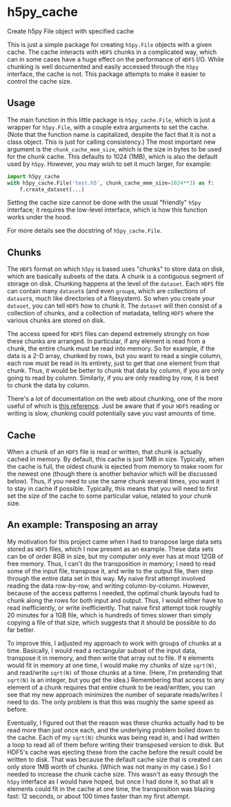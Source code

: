 # h5py_cache
Create h5py File object with specified cache

This is just a simple package for creating `h5py.File` objects with a given cache.  The cache interacts with `HDF5`
chunks in a complicated way, which can in some cases have a huge effect on the performance of `HDF5` I/O.  While
chunking is well documented and easily accessed through the `h5py` interface, the cache is not.  This package attempts
to make it easier to control the cache size.


## Usage

The main function in this little package is `h5py_cache.File`, which is just a wrapper for `h5py.File`, with a couple
extra arguments to set the cache.  (Note that the function name is capitalized, despite the fact that it is not a class
object.  This is just for calling consistency.)  The most important new argument is the `chunk_cache_mem_size`, which
is the size in bytes to be used for the chunk cache.  This defaults to 1024 (1MB), which is also the default used by
`h5py`.  However, you may wish to set it much larger, for example:

```python
import h5py_cache
with h5py_cache.File('test.h5', chunk_cache_mem_size=1024**3) as f:
    f.create_dataset(...)
```

Setting the cache size cannot be done with the usual "friendly" `h5py` interface; it requires the low-level interface,
which is how this function works under the hood.

For more details see the docstring of `h5py_cache.File`.


## Chunks

The `HDF5` format on which `h5py` is based uses "chunks" to store data on disk, which are basically subsets of the data.
A chunk is a contiguous segment of storage on disk.  Chunking happens at the level of the `dataset`.  Each `HDF5` file
can contain many `dataset`s (and even `group`s, which are collections of `dataset`s, much like directories of a
filesystem).  So when you create your `dataset`, you can tell `HDF5` how to chunk it.  The `dataset` will then consist
of a collection of chunks, and a collection of metadata, telling `HDF5` where the various chunks are stored on disk.

The access speed for `HDF5` files can depend extremely strongly on how these chunks are arranged.  In particular, if any
element is read from a chunk, the entire chunk must be read into memory.  So for example, if the data is a 2-D array,
chunked by rows, but you want to read a single column, each row must be read in its entirety, just to get that one
element from that chunk.  Thus, it would be better to chunk that data by column, if you are only going to read by
column.  Similarly, if you are only reading by row, it is best to chunk the data by column.

There's a lot of documentation on the web about chunking, one of the more useful of which is
[this reference](https://www.hdfgroup.org/HDF5/doc/Advanced/Chunking/).  Just be aware that if your `HDF5` reading or
writing is slow, chunking could potentially save you vast amounts of time.


## Cache

When a chunk of an `HDF5` file is read or written, that chunk is actually cached in memory.  By default, this cache is
just 1MB in size.  Typically, when the cache is full, the oldest chunk is ejected from memory to make room for the
newest one (though there is another behavior which will be discussed below).  Thus, if you need to use the same chunk
several times, you want it to stay in cache if possible.  Typically, this means that you will need to first set the
size of the cache to some particular value, related to your chunk size.


## An example: Transposing an array

My motivation for this project came when I had to transpose large data sets stored as `HDF5` files, which I now present
as an example.  These data sets can be of order 8GB in size, but my computer only ever has at most 12GB of free memory.
Thus, I can't do the transposition in memory; I need to read some of the input file, transpose it, and write to the
output file, then step through the entire data set in this way.  My naive first attempt involved reading the data
row-by-row, and writing column-by-column.  However, because of the access patterns I needed, the optimal chunk layouts
had to chunk along the rows for both input and output.  Thus, I would either have to read inefficiently, or write
inefficiently.  That naive first attempt took roughly 20 minutes for a 1GB file, which is hundreds of times slower than
simply copying a file of that size, which suggests that it should be possible to do far better.

To improve this, I adjusted my approach to work with groups of chunks at a time.  Basically, I would read a rectangular
subset of the input data, transpose it in memory, and then write that array out to file.  If `N` elements would fit in
memory at one time, I would make my chunks of size `sqrt(N)`, and read/write `sqrt(N)` of those chunks at a time.
(Here, I'm pretending that `sqrt(N)` is an integer, but you get the idea.)  Remembering that access to any element of a
chunk requires that entire chunk to be read/written, you can see that my new approach minimizes the number of separate
reads/writes I need to do.  The only problem is that this was roughly the same speed as before.

Eventually, I figured out that the reason was these chunks actually had to be read more than just once each, and the
underlying problem boiled down to the cache.  Each of my `sqrt(N)` chunks was being read in, and I had written a loop
to read all of them before writing their transposed version to disk.  But HDF5's cache was ejecting these from the cache
before the result could be written to disk.  That was because the default cache size that is created can only store
1MB worth of chunks.  (Which was not many in my case.)  So I needed to increase the chunk cache size.  This wasn't as
easy through the `h5py` interface as I would have hoped, but once I had done it, so that all `N` elements could fit in
the cache at one time, the transposition was blazing fast: 12 seconds, or about 100 times faster than my first attempt.

